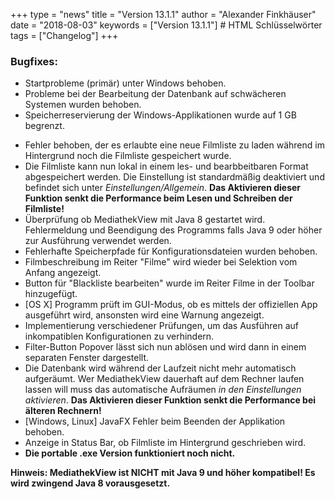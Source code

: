 +++
type = "news"
title = "Version 13.1.1"
author = "Alexander Finkhäuser"
date = "2018-08-03"
keywords = ["Version 13.1.1"] # HTML Schlüsselwörter
tags = ["Changelog"]
+++

### Bugfixes:

- Startprobleme (primär) unter Windows behoben.
- Probleme bei der Bearbeitung der Datenbank auf schwächeren Systemen wurden behoben.
- Speicherreservierung der Windows-Applikationen wurde auf 1 GB begrenzt.
<!--more-->
- Fehler behoben, der es erlaubte eine neue Filmliste zu laden während im Hintergrund noch die Filmliste gespeichert wurde.
- Die Filmliste kann nun lokal in einem les- und bearbbeitbaren Format abgespeichert werden. Die Einstellung ist standardmäßig deaktiviert und befindet sich unter *Einstellungen/Allgemein*. **Das Aktivieren dieser Funktion senkt die Performance beim Lesen und Schreiben der Filmliste!**
- Überprüfung ob MediathekView mit Java 8 gestartet wird. Fehlermeldung und Beendigung des Programms falls Java 9 oder höher zur Ausführung verwendet werden.
- Fehlerhafte Speicherpfade für Konfigurationsdateien wurden behoben.
- Filmbeschreibung im Reiter "Filme" wird wieder bei Selektion vom Anfang angezeigt.
- Button für "Blackliste bearbeiten" wurde im Reiter Filme in der Toolbar hinzugefügt.
- [OS X] Programm prüft im GUI-Modus, ob es mittels der offiziellen App ausgeführt wird, ansonsten wird eine Warnung angezeigt.
- Implementierung verschiedener Prüfungen, um das Ausführen auf inkompatiblen Konfigurationen zu verhindern.
- Filter-Button Popover lässt sich nun ablösen und wird dann in einem separaten Fenster dargestellt.
- Die Datenbank wird während der Laufzeit nicht mehr automatisch aufgeräumt. Wer MediathekView dauerhaft auf dem Rechner laufen lassen will muss das automatische Aufräumen *in den Einstellungen aktivieren*. **Das Aktivieren dieser Funktion senkt die Performance bei älteren Rechnern!**
- [Windows, Linux] JavaFX Fehler beim Beenden der Applikation behoben.
- Anzeige in Status Bar, ob Filmliste im Hintergrund geschrieben wird.
- **Die portable .exe Version funktioniert noch nicht.**


<b>Hinweis: MediathekView ist NICHT mit Java 9 und höher kompatibel! Es wird zwingend Java 8 vorausgesetzt.</b>
